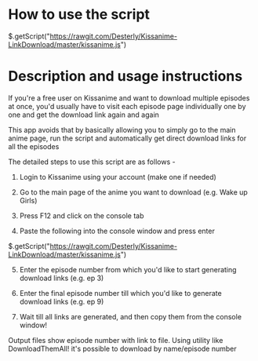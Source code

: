 How to use the script 
======================

$.getScript("https://rawgit.com/Desterly/Kissanime-LinkDownload/master/kissanime.js")

Description and usage instructions
======================

If you're a free user on Kissanime and want to download multiple episodes at once, you'd usually have to visit each episode page individually one by one and get the download link again and again 

This app avoids that by basically allowing you to simply go to the main anime page, run the script and automatically get direct download links for all the episodes 

The detailed steps to use this script are as follows - 

1. Login to Kissanime using your account (make one if needed) 

2. Go to the main page of the anime you want to download (e.g. Wake up Girls) 

3. Press F12 and click on the console tab 

4. Paste the following into the console window and press enter 

$.getScript("https://rawgit.com/Desterly/Kissanime-LinkDownload/master/kissanime.js")

5. Enter the episode number from which you'd like to start generating download links (e.g. ep 3)  

6. Enter the final episode number till which you'd like to generate download links (e.g. ep 9)  

7. Wait till all links are generated, and then copy them from the console window! 

Output files show episode number with link to file.  Using utility like DownloadThemAll! it's possible to download by name/episode number
